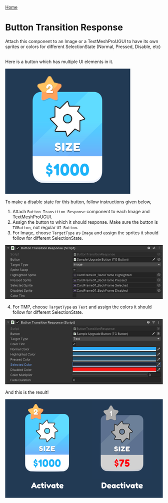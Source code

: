 [Home](../readme.md)

# Button Transition Response

Attach this component to an Image or a TextMeshProUGUI to have its own sprites or colors for  different SelectionState (Normal, Pressed, Disable, etc)
<br/><br/>

Here is a button which has multiple UI elements in it.

![](.img/2.png)

To make a disable state for this button, follow instructions given below,
1. Attach `Button Transition Response` component to each Image and TextMeshProUGUI.
2. Assign the button to which it should response. Make sure the button is `TGButton`, not regular `UI Button`.
3. For Image, choose `TargetType` as `Image` and assign the sprites it should follow for different SelectionState.

![](.img/3.png)

4. For TMP, choose `TargetType` as `Text` and assign the colors it should follow for different SelectionState.

![](.img/4.png)

And this is the result!

![](.img/1.png)